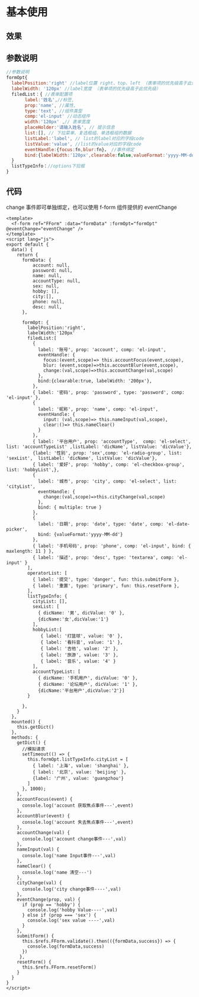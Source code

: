 # 基本使用

## 效果

<el-card class="box-card">
  <f-form ref="FForm" :data="formData" :formOpt="formOpt" @eventChange="eventChange" />
</el-card>

<script lang="js">
  export default{
    data(){
      return {
        type:'primary',
        formData: {
            account: null,
            password: null,
            name: null,
            accountType: null,
            sex: null,
            hobby: [],
            city:[],
            phone: null,
            desc: null,
        },
        formOpt: {
          filedList:[
            {
              label: '账号', prop: 'account', comp: 'el-input',
              eventHandle: {
                focus:(event,scope)=> this.accountFocus(event,scope),
                blur: (event,scope)=>this.accountBlur(event,scope),
                change:(val,scope)=>this.accountChange(val,scope)
              },
              bind:{clearable:true, labelWidth: '200px'},
            },
            { label: '密码', prop: 'password', type: 'password', comp: 'el-input' },
            {
              label: '昵称', prop: 'name', comp: 'el-input',
              eventHandle: {
                input: (val,scope)=> this.nameInput(val,scope),
                clear:()=> this.nameClear()
              }
            },
            { label: '平台用户', prop: 'accountType',  comp: 'el-select', list: 'accountTypeList' ,listLabel: 'dicName', listValue: 'dicValue'},
            {label: '性别', prop: 'sex',comp: 'el-radio-group', list: 'sexList',  listLabel: 'dicName', listValue: 'dicValue'},
            { label: '爱好', prop: 'hobby', comp: 'el-checkbox-group', list: 'hobbyList',},
            {
              label: '城市', prop: 'city', comp: 'el-select', list: 'cityList',
              eventHandle: {
                change:(val,scope)=>this.cityChange(val,scope)
              },
              bind: { multiple: true }
            },
            {
              label: '日期', prop: 'date', type: 'date', comp: 'el-date-picker',
              bind: {valueFormat:'yyyy-MM-dd'}
            },
            { label: '手机号码', prop: 'phone', comp: 'el-input', bind: { maxlength: 11 } },
            { label: '描述', prop: 'desc', type: 'textarea', comp: 'el-input' }
          ],
          operatorList: [
            { label: '提交', type: 'danger', fun: this.submitForm },
            { label: '重置', type: 'primary', fun: this.resetForm },
          ],
          listTypeInfo: {
            cityList: [],
            sexList: [
              { dicName: '男', dicValue: '0' },
              {dicName:'女',dicValue:'1'}
            ],
            hobbyList:[
                { label: '打篮球', value: '0' },
                { label: '看抖音', value: '1' },
                { label: '吉他', value: '2' },
                { label: '旅游', value: '3' },
                { label: '音乐', value: '4' }
            ],
            accountTypeList: [
                { dicName: '手机用户', dicValue: '0' },
                { dicName: '论坛用户', dicValue: '1' },
                {dicName:'平台用户',dicValue:'2'}]
          }
        }
      }
    },
    mounted() {
      this.getDict()
    },
    methods: {
      getDict() {
        //模拟请求
        setTimeout(() => {
          this.formOpt.listTypeInfo.cityList = [
            { label: '上海', value: 'shanghai' },
            { label: '北京', value: 'beijing' },
            {label: '广州', value: 'guangzhou'}
          ]
        }, 1000);
      },
      accountFocus(event) {
        console.log('account 获取焦点事件---',event)
      },
      accountBlur(event) {
        console.log('account 失去焦点事件---',event)
      },
      accountChange(val) {
        console.log('account change事件---',val)
      },
      nameInput(val) {
        console.log('name Input事件---',val)
      },
      nameClear() {
        console.log('name 清空---')
      },
      cityChange(val) {
        console.log('city change事件----',val)
      },
      eventChange(prop, val) {
        if (prop == 'hobby') {
          console.log('hobby Value----',val)
        } else if (prop === 'sex') {
          console.log('sex value ----',val)
        }
      },
      submitForm() {
        this.$refs.FForm.validate().then(({formData,success}) => {
          console.log(formData,success)
        })
      },
      resetForm() {
        this.$refs.FForm.resetForm()
      }
    }
  }
</script>
<style>
    .theme-default-content:not(.custom){
        max-width:1180px!important
    }
</style>

## 参数说明

```js
//参数说明
formOpt{
  labelPosition:'right' //label位置 right、top、left （表单项的优先级高于此优先级）
  labelWidth: '120px' //label宽度 （表单项的优先级高于此优先级）
  filedList：{ //表单配置项
       label:'姓名',//标签,
       prop:'name', //属性,
       type:'text', //组件类型
       comp:'el-input' //动态组件
       width:'120px' ,// 表单宽度
       placeHolder:'请输入姓名', // 提示信息
       list:[], // 下拉菜单、复选框组、单选框组的数据
       listLabel:'label', // list的label对应的字段code
       listValue:'value', //list的value对应的字段code
       eventHandle:{focus:fn,blur:fn}， //事件绑定
       bind:{labelWidth:'120px',clearable:false,valueFormat:'yyyy-MM-dd',....} //第三方组件绑定的属性
  }
  listTypeInfo：//options下拉框
}

```

## 代码

change 事件即可单独绑定，也可以使用 f-form 组件提供的 eventChange

```vue
<template>
  <f-form ref="FForm" :data="formData" :formOpt="formOpt" @eventChange="eventChange" />
</template>
<script lang="js">
export default {
  data() {
    return {
      formData: {
          account: null,
          password: null,
          name: null,
          accountType: null,
          sex: null,
          hobby: [],
          city:[],
          phone: null,
          desc: null,
      },

      formOpt: {
        labelPosition:'right',
        labelWidth:'120px'
        filedList:[
          {
            label: '账号', prop: 'account', comp: 'el-input',
            eventHandle: {
              focus:(event,scope)=> this.accountFocus(event,scope),
              blur: (event,scope)=>this.accountBlur(event,scope),
              change:(val,scope)=>this.accountChange(val,scope)
            },
            bind:{clearable:true, labelWidth: '200px'},
          },
          { label: '密码', prop: 'password', type: 'password', comp: 'el-input' },
          {
            label: '昵称', prop: 'name', comp: 'el-input',
            eventHandle: {
              input: (val,scope)=> this.nameInput(val,scope),
              clear:()=> this.nameClear()
            }
          },
          { label: '平台用户', prop: 'accountType',  comp: 'el-select', list: 'accountTypeList' ,listLabel: 'dicName', listValue: 'dicValue'},
          {label: '性别', prop: 'sex',comp: 'el-radio-group', list: 'sexList',  listLabel: 'dicName', listValue: 'dicValue'},
          { label: '爱好', prop: 'hobby', comp: 'el-checkbox-group', list: 'hobbyList',},
          {
            label: '城市', prop: 'city', comp: 'el-select', list: 'cityList',
            eventHandle: {
              change:(val,scope)=>this.cityChange(val,scope)
            },
            bind: { multiple: true }
          },
          {
            label: '日期', prop: 'date', type: 'date', comp: 'el-date-picker',
            bind: {valueFormat:'yyyy-MM-dd'}
          },
          { label: '手机号码', prop: 'phone', comp: 'el-input', bind: { maxlength: 11 } },
          { label: '描述', prop: 'desc', type: 'textarea', comp: 'el-input' }
        ],
        operatorList: [
          { label: '提交', type: 'danger', fun: this.submitForm },
          { label: '重置', type: 'primary', fun: this.resetForm },
        ],
        listTypeInfo: {
          cityList: [],
          sexList: [
            { dicName: '男', dicValue: '0' },
            {dicName:'女',dicValue:'1'}
          ],
          hobbyList:[
             { label: '打篮球', value: '0' },
             { label: '看抖音', value: '1' },
             { label: '吉他', value: '2' },
             { label: '旅游', value: '3' },
             { label: '音乐', value: '4' }
          ],
          accountTypeList: [
            { dicName: '手机用户', dicValue: '0' },
            { dicName: '论坛用户', dicValue: '1' },
            {dicName:'平台用户',dicValue:'2'}]
        }

      },
    }
  },
  mounted() {
    this.getDict()
  },
  methods: {
    getDict() {
      //模拟请求
      setTimeout(() => {
        this.formOpt.listTypeInfo.cityList = [
          { label: '上海', value: 'shanghai' },
          { label: '北京', value: 'beijing' },
          {label: '广州', value: 'guangzhou'}
        ]
      }, 1000);
    },
    accountFocus(event) {
      console.log('account 获取焦点事件---',event)
    },
    accountBlur(event) {
      console.log('account 失去焦点事件---',event)
    },
    accountChange(val) {
      console.log('account change事件---',val)
    },
    nameInput(val) {
      console.log('name Input事件---',val)
    },
    nameClear() {
      console.log('name 清空---')
    },
    cityChange(val) {
      console.log('city change事件----',val)
    },
    eventChange(prop, val) {
      if (prop == 'hobby') {
        console.log('hobby Value----',val)
      } else if (prop === 'sex') {
        console.log('sex value ----',val)
      }
    },
    submitForm() {
      this.$refs.FForm.validate().then(({formData,success}) => {
        console.log(formData,success)
      })
     },
    resetForm() {
      this.$refs.FForm.resetForm()
    }
  }
}
</script>
```
